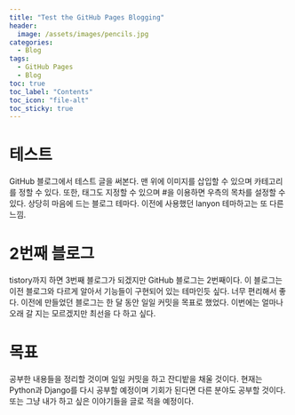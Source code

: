 ```yaml
---
title: "Test the GitHub Pages Blogging"
header:
  image: /assets/images/pencils.jpg
categories:
  - Blog
tags:
  - GitHub Pages
  - Blog
toc: true
toc_label: "Contents"
toc_icon: "file-alt"
toc_sticky: true
---
```


# 테스트  

GitHub 블로그에서 테스트 글을 써본다. 맨 위에 이미지를 삽입할 수 있으며 카테고리를 정할 수 있다. 또한, 태그도 지정할 수 있으며 #을 이용하면 우측의 목차를 설정할 수 있다. 상당히 마음에 드는 블로그 테마다. 이전에 사용했던 lanyon 테마하고는 또 다른 느낌.  

# 2번째 블로그

tistory까지 하면 3번째 블로그가 되겠지만 GitHub 블로그는 2번째이다. 이 블로그는 이전 블로그와 다르게 알아서 기능들이 구현되어 있는 테마인듯 싶다. 너무 편리해서 좋다. 이전에 만들었던 블로그는 한 달 동안 일일 커밋을 목표로 했었다. 이번에는 얼마나 오래 갈 지는 모르겠지만 최선을 다 하고 싶다.  

# 목표

공부한 내용들을 정리할 것이며 일일 커밋을 하고 잔디밭을 채울 것이다. 현재는 Python과 Django를 다시 공부할 예정이며 기회가 된다면 다른 분야도 공부할 것이다. 또는 그냥 내가 하고 싶은 이야기들을 글로 적을 예정이다.  
